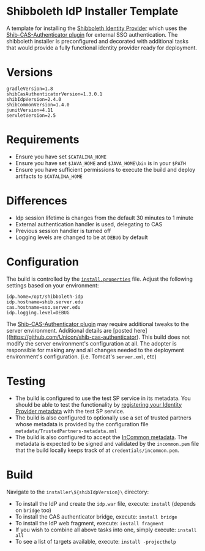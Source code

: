 Shibboleth IdP Installer Template
==============================

A template for installing the [Shibboleth Identity Provider](https://wiki.shibboleth.net/confluence/display/SHIB2/IdPInstall)
which uses the [Shib-CAS-Authenticator plugin](https://github.com/Unicon/shib-cas-authenticator) 
for external SSO authentication. The shibboleth installer is preconfigured and decorated with additional tasks 
that would provide a fully functional identity provider ready for deployment. 

# Versions

```properties
gradleVersion=1.8
shibCasAuthenticatorVersion=1.3.0.1
shibIdpVersion=2.4.0
shibCommonVersion=1.4.0
junitVersion=4.11
servletVersion=2.5
```

# Requirements
- Ensure you have set `$CATALINA_HOME` 
- Ensure you have set `$JAVA_HOME` and `$JAVA_HOME\bin` is in your `$PATH`
- Ensure you have sufficient permissions to execute the build and deploy artifacts to `$CATALINA_HOME`

# Differences
- Idp session lifetime is changes from the default 30 minutes to 1 minute
- External authentication handler is used, delegating to CAS
- Previous session handler is turned off
- Logging levels are changed to be at `DEBUG` by default

# Configuration
The build is controlled by the [`install.properties`](https://github.com/Unicon/unicon-shibboleth-idp-template/blob/master/installer/2.4.0/src/installer/resources/install.properties) file. Adjust the following settings based on your environment:

```properties
idp.home=/opt/shibboleth-idp
idp.hostname=shib.server.edu
cas.hostname=sso.server.edu
idp.logging.level=DEBUG
```

The  [Shib-CAS-Authenticator plugin](https://github.com/Unicon/shib-cas-authenticator)
may require additional tweaks to the server environment. Additional details are
[posted here]((https://github.com/Unicon/shib-cas-authenticator). This build does not modify the server environment's
configuration at all. The adopter is responsible for making any and all changes needed to the deployment
environment's configuration. (i.e. Tomcat's `server.xml`, etc)

# Testing
* The build is configured to use the test SP service in its metadata. You should be able to test the functionality by [registering your Identity Provider metadata](https://www.testshib.org/metadata.html) with the test SP service. 
* The build is also configured to optionally use a set of trusted partners whose metadata is provided by the configuration file `metadata/TrustedPartners-metadata.xml`
* The build is also configured to accept the [InCommon metadata](http://wayf.incommonfederation.org/InCommon/InCommon-metadata.xml). The metadata is expected to be signed and validated by the `incommon.pem` file that the build locally keeps track of at `credentials/incommon.pem`.

# Build
Navigate to the `installer\${shibIdpVersion}\` directory:

* To install the IdP and create the `idp.war` file, execute: `install` (depends on `bridge` too)
* To install the CAS authenticator bridge, execute: `install bridge`
* To install the IdP web fragment, execute: `install fragment`
* If you wish to combine all above tasks into one, simply execute: `install all`
* To see a list of targets available, execute: `install -projecthelp`
